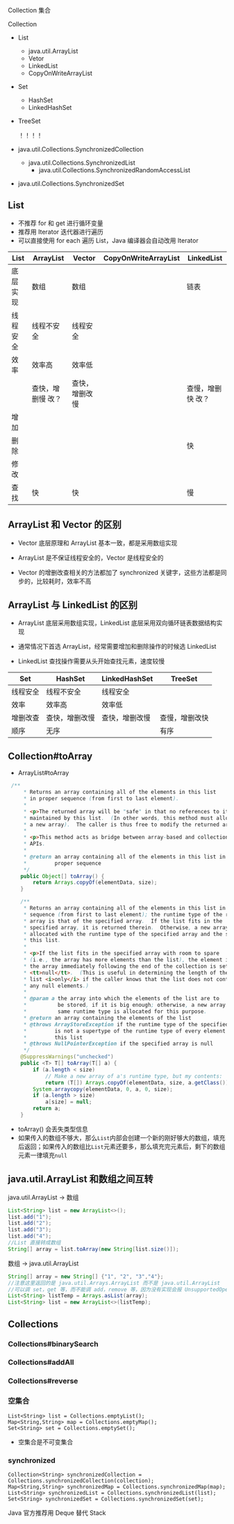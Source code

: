 

 Collection 集合



Collection

- List
  - java.util.ArrayList
  - Vetor
  - LinkedList
  - CopyOnWriteArrayList

- Set
  - HashSet
  - LinkedHashSet
- TreeSet
  
  
  
  ！！！！
  
- java.util.Collections.SynchronizedCollection
  - java.util.Collections.SynchronizedList
    - java.util.Collections.SynchronizedRandomAccessList
  
- java.util.Collections.SynchronizedSet



## List

- 不推荐 for 和 get 进行循环变量
- 推荐用 Iterator 迭代器进行遍历
- 可以直接使用 for each 遍历 List，Java 编译器会自动改用 Iterator 

| List     | ArrayList          | Vector         | CopyOnWriteArrayList | LinkedList         |
| -------- | ------------------ | -------------- | -------------------- | ------------------ |
| 底层实现 | 数组               | 数组           |                      | 链表               |
| 线程安全 | 线程不安全         | 线程安全       |                      |                    |
| 效率     | 效率高             | 效率低         |                      |                    |
|          | 查快，增删慢  改？ | 查快，增删改慢 |                      | 查慢，增删快  改？ |
| 增加     |                    |                |                      |                    |
| 删除     |                    |                |                      | 快                 |
| 修改     |                    |                |                      |                    |
| 查找     | 快                 | 快             |                      | 慢                 |





## ArrayList 和 Vector 的区别

- Vector 底层原理和 ArrayList 基本一致，都是采用数组实现

- ArrayList 是不保证线程安全的，Vector 是线程安全的
- Vector 的增删改查相关的方法都加了 synchronized 关键字，这些方法都是同步的，比较耗时，效率不高





## ArrayList 与 LinkedList 的区别

- ArrayList 底层采用数组实现，LinkedList 底层采用双向循环链表数据结构实现

- 通常情况下首选 ArrayList，经常需要增加和删除操作的时候选 LinkedList
- LinkedList 查找操作需要从头开始查找元素，速度较慢







| Set      | HashSet        | LinkedHashSet  | TreeSet        |
| -------- | -------------- | -------------- | -------------- |
| 线程安全 | 线程不安全     | 线程安全       |                |
| 效率     | 效率高         | 效率低         |                |
| 增删改查 | 查快，增删改慢 | 查快，增删改慢 | 查慢，增删改快 |
| 顺序     | 无序           |                | 有序           |







## Collection#toArray

- ArrayList#toArray

```java
 /**
     * Returns an array containing all of the elements in this list
     * in proper sequence (from first to last element).
     *
     * <p>The returned array will be "safe" in that no references to it are
     * maintained by this list.  (In other words, this method must allocate
     * a new array).  The caller is thus free to modify the returned array.
     *
     * <p>This method acts as bridge between array-based and collection-based
     * APIs.
     *
     * @return an array containing all of the elements in this list in
     *         proper sequence
     */
    public Object[] toArray() {
        return Arrays.copyOf(elementData, size);
    }

    /**
     * Returns an array containing all of the elements in this list in proper
     * sequence (from first to last element); the runtime type of the returned
     * array is that of the specified array.  If the list fits in the
     * specified array, it is returned therein.  Otherwise, a new array is
     * allocated with the runtime type of the specified array and the size of
     * this list.
     *
     * <p>If the list fits in the specified array with room to spare
     * (i.e., the array has more elements than the list), the element in
     * the array immediately following the end of the collection is set to
     * <tt>null</tt>.  (This is useful in determining the length of the
     * list <i>only</i> if the caller knows that the list does not contain
     * any null elements.)
     *
     * @param a the array into which the elements of the list are to
     *          be stored, if it is big enough; otherwise, a new array of the
     *          same runtime type is allocated for this purpose.
     * @return an array containing the elements of the list
     * @throws ArrayStoreException if the runtime type of the specified array
     *         is not a supertype of the runtime type of every element in
     *         this list
     * @throws NullPointerException if the specified array is null
     */
    @SuppressWarnings("unchecked")
    public <T> T[] toArray(T[] a) {
        if (a.length < size)
            // Make a new array of a's runtime type, but my contents:
            return (T[]) Arrays.copyOf(elementData, size, a.getClass());
        System.arraycopy(elementData, 0, a, 0, size);
        if (a.length > size)
            a[size] = null;
        return a;
    }
```

- toArray() 会丢失类型信息
- 如果传入的数组不够大，那么`List`内部会创建一个新的刚好够大的数组，填充后返回；如果传入的数组比`List`元素还要多，那么填充完元素后，剩下的数组元素一律填充`null`



## java.util.ArrayList 和数组之间互转

java.util.ArrayList -> 数组

```java
List<String> list = new ArrayList<>();
list.add("1");
list.add("2");
list.add("3");
list.add("4");
//List 直接转成数组
String[] array = list.toArray(new String[list.size()]);
```



数组 -> java.util.ArrayList 

```java
String[] array = new String[] {"1", "2", "3","4"};
//注意这里返回的是 java.util.Arrays.ArrayList 而不是 java.util.ArrayList
//可以调 set，get 等，而不能调 add，remove 等，因为没有实现会报 UnsupportedOperationException
List<String> listTemp = Arrays.asList(array);
List<String> list = new ArrayList<>(listTemp);
```





## Collections



### Collections#binarySearch





### Collections#addAll



### Collections#reverse



### 空集合

```
List<String> list = Collections.emptyList();
Map<String,String> map = Collections.emptyMap();
Set<String> set = Collections.emptySet();
```

- 空集合是不可变集合

### synchronized

```
Collection<String> synchronizedCollection = Collections.synchronizedCollection(collection);
Map<String,String> synchronizedMap = Collections.synchronizedMap(map);
List<String> synchronizedList = Collections.synchronizedList(list);
Set<String> synchronizedSet = Collections.synchronizedSet(set);
```





Java 官方推荐用 Deque 替代 Stack 